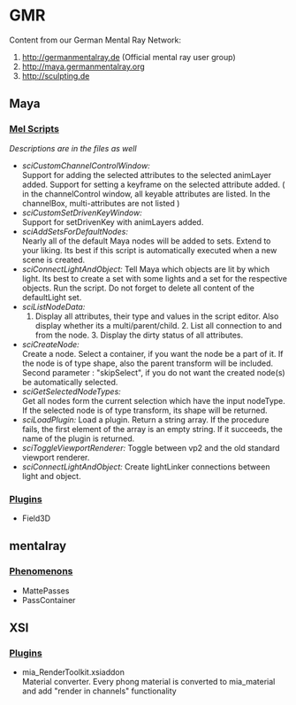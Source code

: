 GMR
===

Content from our German Mental Ray Network:

1. http://germanmentalray.de (Official mental ray user group)
2. http://maya.germanmentalray.org
3. http://sculpting.de

## Maya
### [Mel Scripts](https://github.com/GermanMentalRay/GMR/tree/master/maya/mel)

*Descriptions are in the files as well*

-   *sciCustomChannelControlWindow:*	
	Support for adding the selected attributes to the selected animLayer added.
	Support for setting a keyframe on the selected attribute added. ( in the channelControl window, all keyable attributes are listed. In the channelBox, multi-attributes are not listed )
-   *sciCustomSetDrivenKeyWindow:*	
	Support for setDrivenKey with animLayers added.
-   *sciAddSetsForDefaultNodes:*	
	Nearly all of the default Maya nodes will be added to sets. Extend to your liking. Its best if this script is automatically executed when a new scene is created.
-   *sciConnectLightAndObject:*	
	Tell Maya which objects are lit by which light. Its best to create a set with some lights and  a set for the respective objects. Run the script. Do not forget to delete all content of the defaultLight set.
-   *sciListNodeData:*	
	1. Display all attributes, their type and values in the script editor. Also display whether its a multi/parent/child. 2. List all connection to and from the node. 3. Display the dirty status of all attributes.
-   *sciCreateNode:*	
    	Create a node.
    	Select a container, if you want the node be a part of it. If the node is of type shape, also the parent transform will be included.
    	Second parameter : "skipSelect", if you do not want the created node(s) be automatically selected.
-   *sciGetSelectedNodeTypes:*	
    	Get all nodes form the current selection which have the input nodeType. If the selected node is of type transform, its shape will be returned. 
-   *sciLoadPlugin:*
	Load a plugin. Return a string array. If the procedure fails, the first element of the array is an empty string. If it succeeds, the name of the plugin is returned. 
-   *sciToggleViewportRenderer:*
	Toggle between vp2 and the old standard viewport renderer.
-   *sciConnectLightAndObject:*
	Create lightLinker connections between light and object.
   

### [Plugins](https://github.com/GermanMentalRay/GMR/tree/master/maya/plugins)
-   Field3D

## mentalray
### [Phenomenons](https://github.com/GermanMentalRay/GMR/tree/master/mentalray/phenomenons)
-    MattePasses
-    PassContainer

## XSI
### [Plugins](https://github.com/GermanMentalRay/GMR/tree/master/xsi/plugin)
-   mia_RenderToolkit.xsiaddon	
    Material converter. Every phong material is converted to mia_material and add "render in channels" functionality
